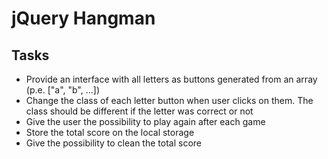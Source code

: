 # jQuery Hangman

## Tasks
* Provide an interface with all letters as buttons generated from an array (p.e. ["a", "b", ...])
* Change the class of each letter button when user clicks on them. The class should be different if the letter was correct or not
* Give the user the possibility to play again after each game
* Store the total score on the local storage
* Give the possibility to clean the total score
